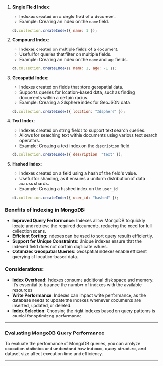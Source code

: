 
1. **Single Field Index**:
   - Indexes created on a single field of a document.
   - Example: Creating an index on the `name` field.
   ```javascript
   db.collection.createIndex({ name: 1 });
   ```

2. **Compound Index**:
   - Indexes created on multiple fields of a document.
   - Useful for queries that filter on multiple fields.
   - Example: Creating an index on the `name` and `age` fields.
   ```javascript
   db.collection.createIndex({ name: 1, age: -1 });
   ```

3. **Geospatial Index**:
   - Indexes created on fields that store geospatial data.
   - Supports queries for location-based data, such as finding documents within a certain radius.
   - Example: Creating a 2dsphere index for GeoJSON data.
   ```javascript
   db.collection.createIndex({ location: "2dsphere" });
   ```

4. **Text Index**:
   - Indexes created on string fields to support text search queries.
   - Allows for searching text within documents using various text search operators.
   - Example: Creating a text index on the `description` field.
   ```javascript
   db.collection.createIndex({ description: "text" });
   ```

5. **Hashed Index**:
   - Indexes created on a field using a hash of the field's value.
   - Useful for sharding, as it ensures a uniform distribution of data across shards.
   - Example: Creating a hashed index on the `user_id`
   ```javascript
   db.collection.createIndex({ user_id: "hashed" });
   ```

### Benefits of Indexing in MongoDB:
- **Improved Query Performance**: Indexes allow MongoDB to quickly locate and retrieve the required documents, reducing the need for full collection scans.
- **Efficient Sorting**: Indexes can be used to sort query results efficiently.
- **Support for Unique Constraints**: Unique indexes ensure that the indexed field does not contain duplicate values.
- **Optimized Geospatial Queries**: Geospatial indexes enable efficient querying of location-based data.

### Considerations:
- **Index Overhead**: Indexes consume additional disk space and memory. It's essential to balance the number of indexes with the available resources.
- **Write Performance**: Indexes can impact write performance, as the database needs to update the indexes whenever documents are inserted, updated, or deleted.
- **Index Selection**: Choosing the right indexes based on query patterns is crucial for optimizing performance.

---
### Evaluating MongoDB Query Performance

To evaluate the performance of MongoDB queries, you can analyze execution statistics and understand how indexes, query structure, and dataset size affect execution time and efficiency.

---
